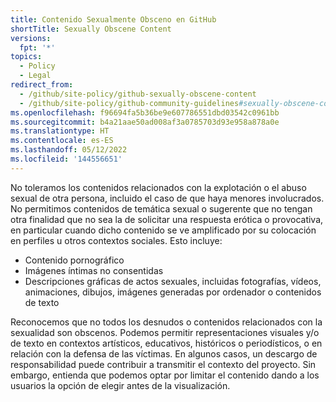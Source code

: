 ```yaml
---
title: Contenido Sexualmente Obsceno en GitHub
shortTitle: Sexually Obscene Content
versions:
  fpt: '*'
topics:
  - Policy
  - Legal
redirect_from:
  - /github/site-policy/github-sexually-obscene-content
  - /github/site-policy/github-community-guidelines#sexually-obscene-content
ms.openlocfilehash: f96694fa5b36be9e607786551dbd03542c0961bb
ms.sourcegitcommit: b4a21aae50ad008af3a0785703d93e958a878a0e
ms.translationtype: HT
ms.contentlocale: es-ES
ms.lasthandoff: 05/12/2022
ms.locfileid: '144556651'
---
```

No toleramos los contenidos relacionados con la explotación o el abuso sexual de otra persona, incluido el caso de que haya menores involucrados. No permitimos contenidos de temática sexual o sugerente que no tengan otra finalidad que no sea la de solicitar una respuesta erótica o provocativa, en particular cuando dicho contenido se ve amplificado por su colocación en perfiles u otros contextos sociales. Esto incluye:

- Contenido pornográfico
- Imágenes íntimas no consentidas
- Descripciones gráficas de actos sexuales, incluidas fotografías, vídeos, animaciones, dibujos, imágenes generadas por ordenador o contenidos de texto

Reconocemos que no todos los desnudos o contenidos relacionados con la sexualidad son obscenos. Podemos permitir representaciones visuales y/o de texto en contextos artísticos, educativos, históricos o periodísticos, o en relación con la defensa de las víctimas. En algunos casos, un descargo de responsabilidad puede contribuir a transmitir el contexto del proyecto. Sin embargo, entienda que podemos optar por limitar el contenido dando a los usuarios la opción de elegir antes de la visualización.
